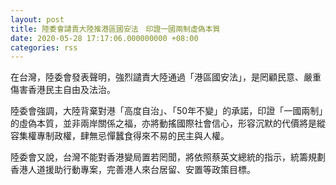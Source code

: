 ```yaml
---
layout: post
title: 陸委會譴責大陸推港區國安法　印證一國兩制虛偽本質
date: 2020-05-28 17:17:06.000000000 +08:00
categories: rss
---
```


在台灣，陸委會發表聲明，強烈譴責大陸通過「港區國安法」，是罔顧民意、嚴重傷害香港民主自由及法治。

陸委會強調，大陸背棄對港「高度自治」、「50年不變」的承諾，印證「一國兩制」的虛偽本質，並非兩岸關係之福，亦將動搖國際社會信心，形容沉默的代價將是縱容集權專制政權，肆無忌憚蠶食得來不易的民主與人權。

陸委會又說，台灣不能對香港變局置若罔聞，將依照蔡英文總統的指示，統籌規劃香港人道援助行動專案，完善港人來台居留、安置等政策目標。
